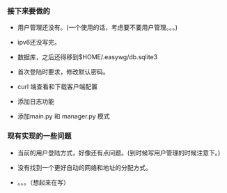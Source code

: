 ### 接下来要做的

- 用户管理还没有。(一个使用的话，考虑要不要用户管理。。。)

- ipv6还没写完。

- 数据库，之后还得移到$HOME/.easywg/db.sqlite3

- 首次登陆时要求，修改默认密码。

- curl 端查看和下载客户端配置

- 添加日志功能

- 添加main.py 和 manager.py 模式

### 现有实现的一些问题

- 当前的用户登陆方式，好像还有点问题。(到时候写用户管理的时候注意下。)

- 没有找到一个更好自动的网络和地址的分配方式。

- 。。。（想起来在写）

